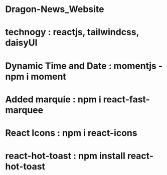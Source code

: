 #  Dragon-News_Website


# technogy : reactjs, tailwindcss, daisyUI


# Dynamic Time and Date : momentjs - npm i moment
# Added marquie : npm i react-fast-marquee
# React Icons : npm i react-icons
# react-hot-toast : npm install react-hot-toast
